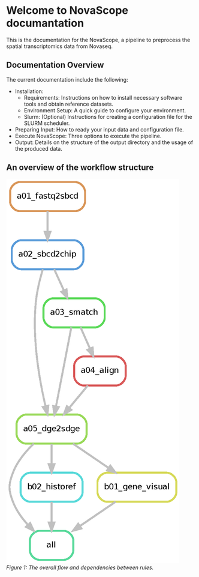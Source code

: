# Welcome to NovaScope documantation

This is the documentation for the NovaScope, a pipeline to preprocess the spatial transcriptomics data from Novaseq.

## Documentation Overview

The current documentation include the following:

* Installation:
    * Requirements: Instructions on how to install necessary software tools and obtain reference datasets.
    * Environment Setup: A quick guide to configure your environment.
    * Slurm: (Optional) Instructions for creating a configuration file for the SLURM scheduler.
* Preparing Input: How to ready your input data and configuration file.
* Execute NovaScope: Three options to execute the pipeline.
* Output: Details on the structure of the output directory and the usage of the produced data.

## An overview of the workflow structure
![rulegraph](rulegraph.png)
*Figure 1: The overall flow and dependencies between rules.*
